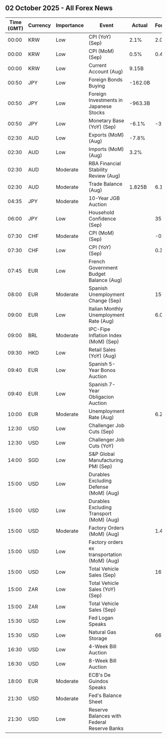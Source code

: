 ## 02 October 2025 - All Forex News

| Time (GMT) | Currency | Importance | Event | Actual | Forecast | Previous |
|------|----------|------------|-------|--------|----------|----------|
| 00:00 | KRW | Low | CPI (YoY) (Sep) | 2.1% | 2.0% | 1.7% |
| 00:00 | KRW | Low | CPI (MoM) (Sep) | 0.5% | 0.4% | -0.1% |
| 00:00 | KRW | Low | Current Account (Aug) | 9.15B |  | 10.78B |
| 00:50 | JPY | Low | Foreign Bonds Buying | -162.0B |  | 816.7B |
| 00:50 | JPY | Low | Foreign Investments in Japanese Stocks | -963.3B |  | -1,747.1B |
| 00:50 | JPY | Low | Monetary Base (YoY) (Sep) | -6.1% | -3.8% | -4.1% |
| 02:30 | AUD | Low | Exports (MoM) (Aug) | -7.8% |  | 3.3% |
| 02:30 | AUD | Low | Imports (MoM) (Aug) | 3.2% |  | -2.4% |
| 02:30 | AUD | Moderate | RBA Financial Stability Review (Aug) |  |  |  |
| 02:30 | AUD | Moderate | Trade Balance (Aug) | 1.825B | 6.130B | 6.612B |
| 04:35 | JPY | Moderate | 10-Year JGB Auction |  |  | 1.612% |
| 06:00 | JPY | Low | Household Confidence (Sep) |  | 35.1 | 34.9 |
| 07:30 | CHF | Moderate | CPI (MoM) (Sep) |  | -0.2% | -0.1% |
| 07:30 | CHF | Low | CPI (YoY) (Sep) |  | 0.3% | 0.2% |
| 07:45 | EUR | Low | French Government Budget Balance (Aug) |  |  | -142.0B |
| 08:00 | EUR | Moderate | Spanish Unemployment Change (Sep) |  | 15.4K | 21.9K |
| 09:00 | EUR | Low | Italian Monthly Unemployment Rate (Aug) |  | 6.0% | 6.0% |
| 09:00 | BRL | Moderate | IPC-Fipe Inflation Index (MoM) (Sep) |  |  | 0.04% |
| 09:30 | HKD | Low | Retail Sales (YoY) (Aug) |  |  | 1.8% |
| 09:40 | EUR | Low | Spanish 5-Year Bonos Auction |  |  | 2.479% |
| 09:40 | EUR | Low | Spanish 7-Year Obligacion Auction |  |  | 2.734% |
| 10:00 | EUR | Moderate | Unemployment Rate (Aug) |  | 6.2% | 6.2% |
| 12:30 | USD | Low | Challenger Job Cuts (Sep) |  |  | 85.979K |
| 12:30 | USD | Low | Challenger Job Cuts (YoY) |  |  | 13.3% |
| 14:00 | SGD | Low | S&P Global Manufacturing PMI (Sep) |  |  | 50.0 |
| 15:00 | USD | Low | Durables Excluding Defense (MoM) (Aug) |  |  | 1.9% |
| 15:00 | USD | Low | Durables Excluding Transport (MoM) (Aug) |  |  | 0.4% |
| 15:00 | USD | Moderate | Factory Orders (MoM) (Aug) |  | 1.4% | -1.3% |
| 15:00 | USD | Low | Factory orders ex transportation (MoM) (Aug) |  |  | 0.6% |
| 15:00 | USD | Low | Total Vehicle Sales (Sep) |  | 16.20M | 16.10M |
| 15:00 | ZAR | Low | Total Vehicle Sales (YoY) (Sep) |  |  | 18.70% |
| 15:00 | ZAR | Low | Total Vehicle Sales (Sep) |  |  | 51.88K |
| 15:30 | USD | Low | Fed Logan Speaks |  |  |  |
| 15:30 | USD | Low | Natural Gas Storage |  | 66B | 75B |
| 16:30 | USD | Low | 4-Week Bill Auction |  |  | 4.080% |
| 16:30 | USD | Low | 8-Week Bill Auction |  |  | 4.000% |
| 18:00 | EUR | Moderate | ECB's De Guindos Speaks |  |  |  |
| 21:30 | USD | Moderate | Fed's Balance Sheet |  |  | 6,608B |
| 21:30 | USD | Low | Reserve Balances with Federal Reserve Banks |  |  | 3.000T |
